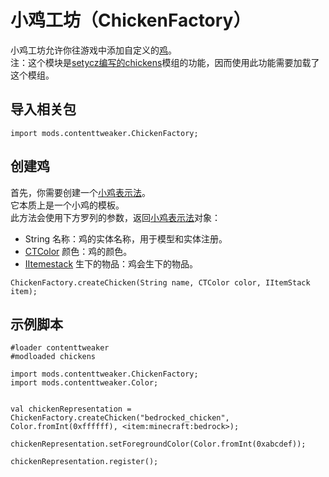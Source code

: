 # 小鸡工坊（ChickenFactory）

小鸡工坊允许你往游戏中添加自定义的[鸡](/Mods/ContentTweaker/Chickens/ChickenRepresentation/)。  
注：这个模块是[setycz编写的chickens](https://minecraft.curseforge.com/projects/chickens)模组的功能，因而使用此功能需要加载了这个模组。

## 导入相关包

```zenscript
import mods.contenttweaker.ChickenFactory;
```

## 创建鸡

首先，你需要创建一个[小鸡表示法](/Mods/ContentTweaker/Chickens/ChickenRepresentation/)。  
它本质上是一个小鸡的模板。  
此方法会使用下方罗列的参数，返回[小鸡表示法](/Mods/ContentTweaker/Chickens/ChickenRepresentation/)对象：

- String 名称：鸡的实体名称，用于模型和实体注册。
- [CTColor](/Mods/ContentTweaker/Vanilla/Types/Color/Color/) 颜色：鸡的颜色。
- [IItemestack](/Vanilla/Items/IItemStack/) 生下的物品：鸡会生下的物品。

```zenscript
ChickenFactory.createChicken(String name, CTColor color, IItemStack item);
```

## 示例脚本

```zenscript
#loader contenttweaker
#modloaded chickens

import mods.contenttweaker.ChickenFactory;
import mods.contenttweaker.Color;


val chickenRepresentation = ChickenFactory.createChicken("bedrocked_chicken", Color.fromInt(0xffffff), <item:minecraft:bedrock>);

chickenRepresentation.setForegroundColor(Color.fromInt(0xabcdef));

chickenRepresentation.register();
```